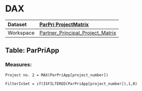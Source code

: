 



# DAX

|Dataset|[ParPri ProjectMatrix](./../ParPri-ProjectMatrix.md)|
| :--- | :--- |
|Workspace|[Partner_Principal_Project_Matrix](../../Workspaces/Partner_Principal_Project_Matrix.md)|

## Table: ParPriApp

### Measures:


```dax
Project no. 2 = MAX(ParPriApp[project_number])
```



```dax
FilterIsSet = if(ISFILTERED(ParPriApp[project_number]),1,0)
```

